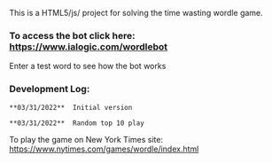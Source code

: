 This is a HTML5/js/ project for solving the time wasting wordle game.

### To access the bot click here: https://www.ialogic.com/wordlebot
  Enter a test word to see how the bot works
  
### Development Log:

    **03/31/2022**  Initial version
  
    **03/31/2022**  Random top 10 play

To play the game on New York Times site: https://www.nytimes.com/games/wordle/index.html
